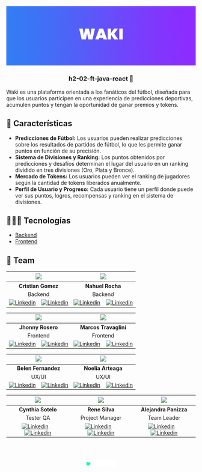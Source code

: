 <div align="center">
  <img src="./frontend/src/assets/bannerWaki.jpg" width="600px" />
</div>
<h3 align="center">h2-02-ft-java-react 💜</h3>

Waki es una plataforma orientada a los fanáticos del fútbol, diseñada para que los usuarios participen en una experiencia de predicciones deportivas, acumulen puntos y tengan la oportunidad de ganar premios y tokens.

## 📌 Características
- **Predicciones de Fútbol:** Los usuarios pueden realizar predicciones sobre los resultados de partidos de fútbol, lo que les permite ganar puntos en función de su precisión.
- **Sistema de Divisiones y Ranking:** Los puntos obtenidos por predicciones y desafíos determinan el lugar del usuario en un ranking dividido en tres divisiones (Oro, Plata y Bronce).
- **Mercado de Tokens:** Los usuarios pueden ver el ranking de jugadores según la cantidad de tokens liberados anualmente.
- **Perfil de Usuario y Progreso:** Cada usuario tiene un perfil donde puede ver sus puntos, logros, recompensas y ranking en el sistema de divisiones.

## 👩🏻‍💻 Tecnologías
- [Backend](backend/README.md)
- [Frontend](frontend/README.md)

## 🌱 Team
|<img src="https://avatars.githubusercontent.com/u/134754887?v=4" width=165>|<img src="https://avatars.githubusercontent.com/u/122326935?v=4" width=165>|
|:--------:|:--------:|
| **Cristian Gomez** | **Nahuel Rocha** |
| Backend | Backend | 
|[![Linkedin](https://skillicons.dev/icons?i=linkedin)](https://www.linkedin.com/in/cristian-gomez-montenegro/) **&nbsp;** **&nbsp;**[![Linkedin](https://skillicons.dev/icons?i=github)](https://github.com/Cristian-Maxi) | [![Linkedin](https://skillicons.dev/icons?i=linkedin)](https://www.linkedin.com/in/rocha-nahuel/) **&nbsp;** **&nbsp;**[![Linkedin](https://skillicons.dev/icons?i=github)](https://github.com/NahuelRocha) |

|<img src="https://avatars.githubusercontent.com/u/72477825?v=4" width=165>|<img src="https://avatars.githubusercontent.com/u/70725851?v=4" width=165>|
|:--------:|:--------:|
| **Jhonny Rosero** | **Marcos Travaglini** |
| Frontend | Frontend |
| [![Linkedin](https://skillicons.dev/icons?i=linkedin)](https://www.linkedin.com/in/mateok13/) **&nbsp;** **&nbsp;**[![Linkedin](https://skillicons.dev/icons?i=github)](https://github.com/mateok13) | [![Linkedin](https://skillicons.dev/icons?i=linkedin)](https://www.linkedin.com/in/marcos-travaglini/) **&nbsp;** **&nbsp;**[![Linkedin](https://skillicons.dev/icons?i=github)](https://github.com/Blackpachamame) |

|<img src="https://avatars.githubusercontent.com/u/114031777?v=4" width=165>|<img src="https://avatars.githubusercontent.com/u/105592322?v=4" width=165>|
|:--------:|:--------:|
| **Belen Fernandez** | **Noelia Arteaga** |
| UX/UI | UX/UI |
| [![Linkedin](https://skillicons.dev/icons?i=linkedin)](https://www.linkedin.com/in/belen-fernandez-morales/) **&nbsp;** **&nbsp;**[![Linkedin](https://skillicons.dev/icons?i=github)](https://github.com/BelenFernandezMorales) | [![Linkedin](https://skillicons.dev/icons?i=linkedin)](https://www.linkedin.com/in/emely-n-arteaga/) **&nbsp;** **&nbsp;**[![Linkedin](https://skillicons.dev/icons?i=github)](https://github.com/EmelyNoelia) |

|<img src="https://avatars.githubusercontent.com/u/130096987?v=4" width=165>|<img src="https://avatars.githubusercontent.com/u/89361112?v=4" width=165>|<img src="https://avatars.githubusercontent.com/u/146032883?v=4" width=165>|
|:--------:|:--------:|:--------:|
| **Cynthia Sotelo** | **Rene Silva** | **Alejandra Panizza** |
| Tester QA | Project Manager | Team Leader |
| [![Linkedin](https://skillicons.dev/icons?i=linkedin)](https://www.linkedin.com/in/cynthiasotelo/) **&nbsp;** **&nbsp;**[![Linkedin](https://skillicons.dev/icons?i=github)](https://github.com/Cynthiavcp) | [![Linkedin](https://skillicons.dev/icons?i=linkedin)](https://www.linkedin.com/in/vmc555/) **&nbsp;** **&nbsp;**[![Linkedin](https://skillicons.dev/icons?i=github)](https://github.com/rene3255) | [![Linkedin](https://skillicons.dev/icons?i=linkedin)](https://www.linkedin.com/in/alejandra-carla-panizza/) **&nbsp;** **&nbsp;**[![Linkedin](https://skillicons.dev/icons?i=github)](https://github.com/mamiehijos) |

<br><br>
<div align="center">
  <img src="./frontend/src/assets/logo-nocountry.png" width="80px" />
</div>
